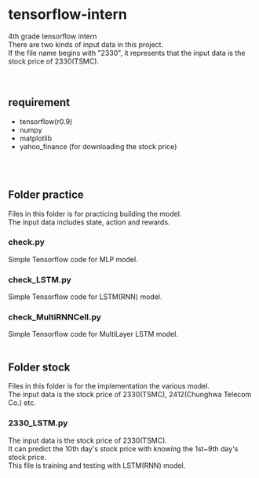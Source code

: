 # tensorflow-intern
4th grade tensorflow intern <br>
There are two kinds of input data in this project. <br>
If the file name begins with "2330", it represents that the input data is the stock price of 2330(TSMC). <br>
<br>
<br>
## requirement
* tensorflow(r0.9)
* numpy
* matplotlib
* yahoo_finance (for downloading the stock price)
<br>
<br>

## Folder practice
Files in this folder is for practicing building the model. <br>
The input data includes state, action and rewards.
### check.py
Simple Tensorflow code for MLP model.
### check_LSTM.py
Simple Tensorflow code for LSTM(RNN) model.
### check_MultiRNNCell.py
Simple Tensorflow code for MultiLayer LSTM model.
<br>
<br>

## Folder stock
Files in this folder is for the implementation the various model. <br>
The input data is the stock price of 2330(TSMC), 2412(Chunghwa Telecom Co.) etc.
### 2330_LSTM.py
The input data is the stock price of 2330(TSMC). <br>
It can predict the 10th day's stock price with knowing the 1st~9th day's stock price. <br>
This file is training and testing with LSTM(RNN) model.
<br>
<br>
